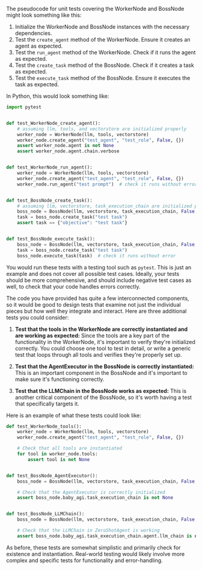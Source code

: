 The pseudocode for unit tests covering the WorkerNode and BossNode might look something like this:

1. Initialize the WorkerNode and BossNode instances with the necessary dependencies.
2. Test the `create_agent` method of the WorkerNode. Ensure it creates an agent as expected.
3. Test the `run_agent` method of the WorkerNode. Check if it runs the agent as expected.
4. Test the `create_task` method of the BossNode. Check if it creates a task as expected.
5. Test the `execute_task` method of the BossNode. Ensure it executes the task as expected.

In Python, this would look something like:

```python
import pytest


def test_WorkerNode_create_agent():
    # assuming llm, tools, and vectorstore are initialized properly
    worker_node = WorkerNode(llm, tools, vectorstore)
    worker_node.create_agent("test_agent", "test_role", False, {})
    assert worker_node.agent is not None
    assert worker_node.agent.chain.verbose


def test_WorkerNode_run_agent():
    worker_node = WorkerNode(llm, tools, vectorstore)
    worker_node.create_agent("test_agent", "test_role", False, {})
    worker_node.run_agent("test prompt")  # check it runs without error


def test_BossNode_create_task():
    # assuming llm, vectorstore, task_execution_chain are initialized properly
    boss_node = BossNode(llm, vectorstore, task_execution_chain, False, 3)
    task = boss_node.create_task("test task")
    assert task == {"objective": "test task"}


def test_BossNode_execute_task():
    boss_node = BossNode(llm, vectorstore, task_execution_chain, False, 3)
    task = boss_node.create_task("test task")
    boss_node.execute_task(task)  # check it runs without error
```

You would run these tests with a testing tool such as `pytest`. This is just an example and does not cover all possible test cases. Ideally, your tests should be more comprehensive, and should include negative test cases as well, to check that your code handles errors correctly.


The code you have provided has quite a few interconnected components, so it would be good to design tests that examine not just the individual pieces but how well they integrate and interact. Here are three additional tests you could consider:

1. **Test that the tools in the WorkerNode are correctly instantiated and are working as expected:** Since the tools are a key part of the functionality in the WorkerNode, it's important to verify they're initialized correctly. You could choose one tool to test in detail, or write a generic test that loops through all tools and verifies they're properly set up.

2. **Test that the AgentExecutor in the BossNode is correctly instantiated:** This is an important component in the BossNode and it's important to make sure it's functioning correctly.

3. **Test that the LLMChain in the BossNode works as expected:** This is another critical component of the BossNode, so it's worth having a test that specifically targets it. 

Here is an example of what these tests could look like:

```python
def test_WorkerNode_tools():
    worker_node = WorkerNode(llm, tools, vectorstore)
    worker_node.create_agent("test_agent", "test_role", False, {})

    # Check that all tools are instantiated
    for tool in worker_node.tools:
        assert tool is not None


def test_BossNode_AgentExecutor():
    boss_node = BossNode(llm, vectorstore, task_execution_chain, False, 3)

    # Check that the AgentExecutor is correctly initialized
    assert boss_node.baby_agi.task_execution_chain is not None


def test_BossNode_LLMChain():
    boss_node = BossNode(llm, vectorstore, task_execution_chain, False, 3)

    # Check that the LLMChain in ZeroShotAgent is working
    assert boss_node.baby_agi.task_execution_chain.agent.llm_chain is not None
```

As before, these tests are somewhat simplistic and primarily check for existence and instantiation. Real-world testing would likely involve more complex and specific tests for functionality and error-handling.

